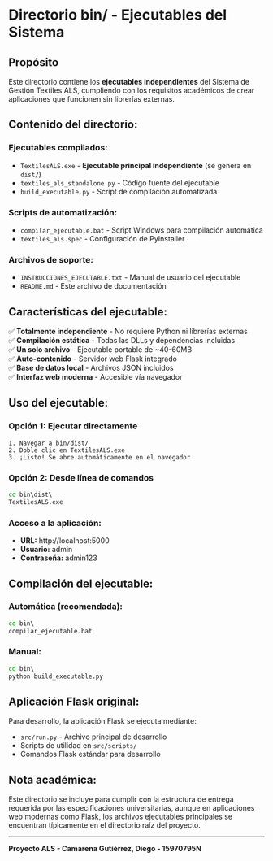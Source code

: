 # Directorio bin/ - Ejecutables del Sistema

## Propósito

Este directorio contiene los **ejecutables independientes** del Sistema de Gestión Textiles ALS, cumpliendo con los requisitos académicos de crear aplicaciones que funcionen sin librerías externas.

## Contenido del directorio:

### Ejecutables compilados:
- `TextilesALS.exe` - **Ejecutable principal independiente** (se genera en `dist/`)
- `textiles_als_standalone.py` - Código fuente del ejecutable
- `build_executable.py` - Script de compilación automatizada

### Scripts de automatización:
- `compilar_ejecutable.bat` - Script Windows para compilación automática
- `textiles_als.spec` - Configuración de PyInstaller

### Archivos de soporte:
- `INSTRUCCIONES_EJECUTABLE.txt` - Manual de usuario del ejecutable
- `README.md` - Este archivo de documentación

## Características del ejecutable:

✅ **Totalmente independiente** - No requiere Python ni librerías externas  
✅ **Compilación estática** - Todas las DLLs y dependencias incluidas  
✅ **Un solo archivo** - Ejecutable portable de ~40-60MB  
✅ **Auto-contenido** - Servidor web Flask integrado  
✅ **Base de datos local** - Archivos JSON incluidos  
✅ **Interfaz web moderna** - Accesible vía navegador  

## Uso del ejecutable:

### Opción 1: Ejecutar directamente
```
1. Navegar a bin/dist/
2. Doble clic en TextilesALS.exe
3. ¡Listo! Se abre automáticamente en el navegador
```

### Opción 2: Desde línea de comandos
```cmd
cd bin\dist\
TextilesALS.exe
```

### Acceso a la aplicación:
- **URL:** http://localhost:5000
- **Usuario:** admin  
- **Contraseña:** admin123

## Compilación del ejecutable:

### Automática (recomendada):
```cmd
cd bin\
compilar_ejecutable.bat
```

### Manual:
```cmd
cd bin\
python build_executable.py
```

## Aplicación Flask original:

Para desarrollo, la aplicación Flask se ejecuta mediante:
- `src/run.py` - Archivo principal de desarrollo
- Scripts de utilidad en `src/scripts/`
- Comandos Flask estándar para desarrollo

## Nota académica:

Este directorio se incluye para cumplir con la estructura de entrega requerida por las especificaciones universitarias, aunque en aplicaciones web modernas como Flask, los archivos ejecutables principales se encuentran típicamente en el directorio raíz del proyecto.

---
**Proyecto ALS - Camarena Gutiérrez, Diego - 15970795N**
